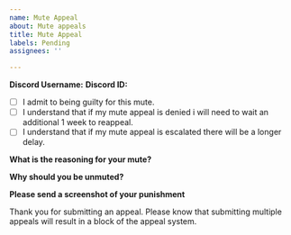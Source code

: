 ```yaml
---
name: Mute Appeal
about: Mute appeals
title: Mute Appeal
labels: Pending
assignees: ''

---
```


**Discord Username:**
**Discord ID:**

- [ ] I admit to being guilty for this mute.
- [ ] I understand that if my mute appeal is denied i will need to wait an additional 1 week to reappeal.
- [ ] I understand that if my mute appeal is escalated there will be a longer delay.

**What is the reasoning for your mute?**


**Why should you be unmuted?**


**Please send a screenshot of your punishment**


Thank you for submitting an appeal. Please know that submitting multiple appeals will result in a block of the appeal system.
